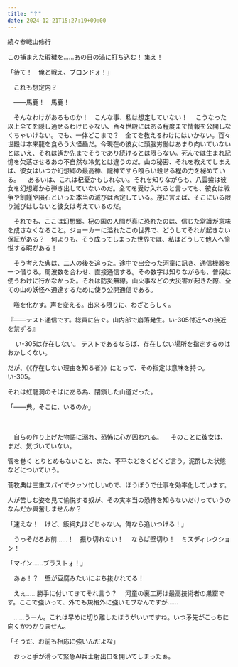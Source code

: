 ```yaml
---
title: "？"
date: 2024-12-21T15:27:19+09:00
---
```

続々参戦山修行

この捕まえた瑕穢を……あの日の渦に打ち込む！
集え！



「待て！　俺と戦え、ブロンドォ！」


　これも想定内？

　――馬鹿！　馬鹿！

　そんなわけがあるものか！　こんな事、私は想定していない！
　こうなった以上全てを隠し通せるわけじゃない、百々世殿にはある程度まで情報を公開しなくちゃいけない。でも、一体どこまで？　全てを教えるわけにはいかない。百々世殿は本来龍を食らう大怪蟲だ。今現在の彼女に頭脳労働はあまり向いていないとはいえ、それは遙か先までそうであり続けるとは限らない。死んでは生まれ記憶を欠落させるあの不自然な冷気とは違うのだ。山の秘密、それを教えてしまえば、彼女はいつか幻想郷の最高神、龍神ですら喰らい殺せる程の力を秘めている。
　あるいは、これは杞憂かもしれない。それを知りながらも、八雲紫は彼女を幻想郷から弾き出していないのだ。全てを受け入れると言っても、彼女は戦争や飢饉や隕石といった本当の滅びは否定している。逆に言えば、そこにいる限り滅びはしないと彼女は考えているのだ。

　それでも、ここは幻想郷。杞の国の人間が真に恐れたのは、信じた常識が意味を成さなくなること。ジョーカーに溢れたこの世界で、どうしてそれが起きない保証がある？　何よりも、そう成ってしまった世界では、私はどうして他人へ愉悦する暇がある！

　そう考えた典は、二人の後を追った。途中で出会った河童に訊き、通信機器を一つ借りる。周波数を合わせ、直接通信する。その数字は知りながらも、普段は使うわけに行かなかった。それは防災無線。山火事などの大災害が起きた際、全ての山の妖怪へ通達するために使う公開通信である。

　喉を化かす。声を変える。出来る限りに、わざとらしく。

『――テスト通信です。総員に告ぐ。山内部で崩落発生。い-305付近への接近を禁ずる』


　
い-305は存在しない。
テストであるならば、存在しない場所を指定するのはおかしくない。

だが、《《存在しない理由を知る者》》にとって、その指定は意味を持つ。
い-305。

それは虹龍洞のそばにある為、閉鎖した山道だった。


「――典。そこに、いるのか」

　

　自らの作り上げた物語に溺れ、恐怖に心が囚われる。
　そのことに彼女は、まだ、気づいていない。


管を巻く
とりとめもないこと、また、不平などをくどくど言う。泥酔した状態などについていう。

菅牧典は三重スパイでクッソ忙しいので、ほうぼうで仕事を効率化しています。

人が苦しむ姿を見て愉悦する奴が、その実本当の恐怖を知らないだけっていうのなんだか興奮しませんか？






「速えな！　けど、飯綱丸ほどじゃない。俺なら追いつける！」

　うっそだろお前……！　振り切れない！
　ならば壁切り！　ミスディレクション！

「マイン……ブラストォ！」

　あぁ！？　壁が豆腐みたいにぶち抜かれてる！
　
　





　えぇ……勝手に付いてきてそれ言う？
　河童の裏工房は最高技術者の巣窟です。ここで強いって、外でも規格外に強いモブなんですが……

　……うーん。これは早めに切り離したほうがいいですね。いつ矛先がこっちに向くかわかりません。

「そうだ、お前も相応に強いんだよな」

　おっと手が滑って緊急AI兵士射出口を開いてしまったぁ。
